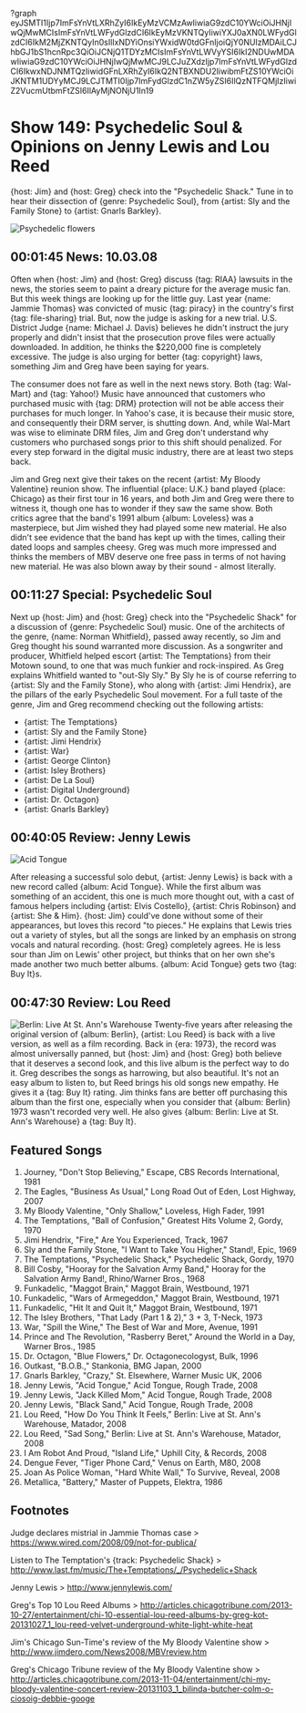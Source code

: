 ?graph eyJSMTI1Ijp7ImFsYnVtLXRhZyI6IkEyMzVCMzAwIiwiaG9zdC10YWciOiJHNjIwQjMwMCIsImFsYnVtLWFydGlzdCI6IkEyMzVKNTQyIiwiYXJ0aXN0LWFydGlzdCI6IkM2MjZKNTQyIn0sIlIxNDYiOnsiYWxidW0tdGFnIjoiQjY0NUIzMDAiLCJhbGJ1bS1hcnRpc3QiOiJCNjQ1TDYzMCIsImFsYnVtLWVyYSI6IkI2NDUwMDAwIiwiaG9zdC10YWciOiJHNjIwQjMwMCJ9LCJuZXdzIjp7ImFsYnVtLWFydGlzdCI6IkwxNDJNMTQzIiwidGFnLXRhZyI6IkQ2NTBXNDU2IiwibmFtZS10YWciOiJKNTM1UDYyMCJ9LCJTMTI0Ijp7ImFydGlzdC1nZW5yZSI6IlQzNTFQMjIzIiwiZ2VucmUtbmFtZSI6IlAyMjNONjU1In19

# Show 149: Psychedelic Soul & Opinions on Jenny Lewis and Lou Reed
{host: Jim} and {host: Greg} check into the  "Psychedelic Shack."  Tune in to hear their dissection of {genre: Psychedelic Soul}, from {artist: Sly and the Family Stone} to {artist: Gnarls Barkley}.

![Psychedelic flowers](http://static.soundopinions.org/images/2009/psychedelic.jpg)

## 00:01:45 News: 10.03.08
Often when {host: Jim} and {host: Greg} discuss {tag: RIAA} lawsuits in the news, the stories seem to paint a dreary picture for the average music fan. But this week things are looking up for the little guy. Last year {name: Jammie Thomas} was convicted of music {tag: piracy} in the country's first {tag: file-sharing} trial. But, now the judge is asking for a new trial. U.S. District Judge {name: Michael J. Davis} believes he didn't instruct the jury properly and didn't insist that the prosecution prove files were actually downloaded. In addition, he thinks the $220,000 fine is completely excessive. The judge is also urging for better {tag: copyright} laws, something Jim and Greg have been saying for years.

The consumer does not fare as well in the next news story. Both {tag: Wal-Mart} and {tag: Yahoo!} Music have announced that customers who purchased music with {tag: DRM} protection will not be able access their purchases for much longer. In Yahoo's case, it is because their music store, and consequently their DRM server, is shutting down. And, while Wal-Mart was wise to eliminate DRM files, Jim and Greg don't understand why customers who purchased songs prior to this shift should penalized. For every step forward in the digital music industry, there are at least two steps back.

Jim and Greg next give their takes on the recent {artist: My Bloody Valentine} reunion show. The influential {place: U.K.} band played {place: Chicago} as their first tour in 16 years, and both Jim and Greg were there to witness it, though one has to wonder if they saw the same show. Both critics agree that the band's 1991 album {album: Loveless} was a masterpiece, but Jim wished they had played some new material. He also didn't see evidence that the band has kept up with the times, calling their dated loops and samples cheesy. Greg was much more impressed and thinks the members of MBV deserve one free pass in terms of not having new material. He was also blown away by their sound - almost literally.

## 00:11:27 Special: Psychedelic Soul
Next up {host: Jim} and {host: Greg} check into the "Psychedelic Shack" for a discussion of {genre: Psychedelic Soul} music. One of the architects of the genre, {name: Norman Whitfield}, passed away recently, so Jim and Greg thought his sound warranted more discussion. As a songwriter and producer, Whitfield helped escort {artist: The Temptations} from their Motown sound, to one that was much funkier and rock-inspired. As Greg explains Whitfield wanted to "out-Sly Sly." By Sly he is of course referring to {artist: Sly and the Family Stone}, who along with {artist: Jimi Hendrix}, are the pillars of the early Psychedelic Soul movement. For a full taste of the genre, Jim and Greg recommend checking out the following artists:

- {artist: The Temptations}
- {artist: Sly and the Family Stone}
- {artist: Jimi Hendrix}
- {artist: War}
- {artist: George Clinton}
- {artist: Isley Brothers}
- {artist: De La Soul}
- {artist: Digital Underground}
- {artist: Dr. Octagon}
- {artist: Gnarls Barkley} 

## 00:40:05 Review: Jenny Lewis
![Acid Tongue](http://is3.mzstatic.com/image/thumb/Music/v4/83/ae/04/83ae043f-6cce-a669-6238-4beb4f83bf50/source/600x600bb.jpg "117038088/290663714")

After releasing a successful solo debut, {artist: Jenny Lewis} is back with a new record called {album: Acid Tongue}. While the first album was something of an accident, this one is much more thought out, with a cast of famous helpers including {artist: Elvis Costello}, {artist: Chris Robinson} and {artist: She & Him}. {host: Jim} could've done without some of their appearances, but loves this record "to pieces." He explains that Lewis tries out a variety of styles, but all the songs are linked by an emphasis on strong vocals and natural recording. {host: Greg} completely agrees. He is less sour than Jim on Lewis' other project, but thinks that on her own she's made another two much better albums. {album: Acid Tongue} gets two {tag: Buy It}s.

## 00:47:30 Review: Lou Reed
![Berlin: Live At St. Ann's Warehouse](http://a3.mzstatic.com/us/r30/Features/3f/da/9d/dj.fewszlhj.600x600-75.jpg "167203/290765507")
Twenty-five years after releasing the original version of {album: Berlin}, {artist: Lou Reed} is back with a live version, as well as a film recording. Back in {era: 1973}, the record was almost universally panned, but {host: Jim} and {host: Greg} both believe that it deserves a second look, and this live album is the perfect way to do it. Greg describes the songs as harrowing, but also beautiful. It's not an easy album to listen to, but Reed brings his old songs new empathy. He gives it a {tag: Buy It} rating. Jim thinks fans are better off purchasing this album than the first one, especially when you consider that {album: Berlin} 1973 wasn't recorded very well. He also gives {album: Berlin: Live at St. Ann's Warehouse} a {tag: Buy It}.

## Featured Songs
1. Journey, "Don't Stop Believing," Escape, CBS Records International, 1981
2. The Eagles, "Business As Usual," Long Road Out of Eden, Lost Highway, 2007
3. My Bloody Valentine, "Only Shallow," Loveless, High Fader, 1991
4. The Temptations, "Ball of Confusion," Greatest Hits Volume 2, Gordy, 1970
5. Jimi Hendrix, "Fire," Are You Experienced, Track, 1967
6. Sly and the Family Stone, "I Want to Take You Higher," Stand!, Epic, 1969
7. The Temptations, "Psychedelic Shack," Psychedelic Shack, Gordy, 1970
8. Bill Cosby, "Hooray for the Salvation Army Band," Hooray for the Salvation Army Band!, Rhino/Warner Bros., 1968
9. Funkadelic, "Maggot Brain," Maggot Brain, Westbound, 1971
10. Funkadelic, "Wars of Armegeddon," Maggot Brain, Westbound, 1971
11. Funkadelic, "Hit It and Quit It," Maggot Brain, Westbound, 1971
12. The Isley Brothers, "That Lady (Part 1 & 2)," 3 + 3, T-Neck, 1973
13. War, "Spill the Wine," The Best of War and More, Avenue, 1991
14. Prince and The Revolution, "Rasberry Beret," Around the World in a Day, Warner Bros., 1985
15. Dr. Octagon, "Blue Flowers," Dr. Octagonecologyst, Bulk, 1996
16. Outkast, "B.O.B.," Stankonia, BMG Japan, 2000
17. Gnarls Barkley, "Crazy," St. Elsewhere, Warner Music UK, 2006
18. Jenny Lewis, "Acid Tongue," Acid Tongue, Rough Trade, 2008
19. Jenny Lewis, "Jack Killed Mom," Acid Tongue, Rough Trade, 2008
20. Jenny Lewis, "Black Sand," Acid Tongue, Rough Trade, 2008
21. Lou Reed, "How Do You Think It Feels," Berlin: Live at St. Ann's Warehouse, Matador, 2008
22. Lou Reed, "Sad Song," Berlin: Live at St. Ann's Warehouse, Matador, 2008
23. I Am Robot And Proud, "Island Life," Uphill City, & Records, 2008
24. Dengue Fever, "Tiger Phone Card," Venus on Earth, M80, 2008
25. Joan As Police Woman, "Hard White Wall," To Survive, Reveal, 2008
26. Metallica, "Battery," Master of Puppets, Elektra, 1986

## Footnotes

Judge declares mistrial in Jammie Thomas case > https://www.wired.com/2008/09/not-for-publica/

Listen to The Temptation's {track: Psychedelic Shack} > http://www.last.fm/music/The+Temptations/_/Psychedelic+Shack

Jenny Lewis > http://www.jennylewis.com/

Greg's Top 10 Lou Reed Albums > http://articles.chicagotribune.com/2013-10-27/entertainment/chi-10-essential-lou-reed-albums-by-greg-kot-20131027_1_lou-reed-velvet-underground-white-light-white-heat

Jim's Chicago Sun-Time's review of the My Bloody Valentine show > http://www.jimdero.com/News2008/MBVreview.htm

Greg's Chicago Tribune review of the My Bloody Valentine show > http://articles.chicagotribune.com/2013-11-04/entertainment/chi-my-bloody-valentine-concert-review-20131103_1_bilinda-butcher-colm-o-ciosoig-debbie-googe